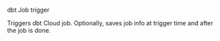 dbt Job trigger

Triggers dbt Cloud job. Optionally, saves job info at trigger time and after the job is done.